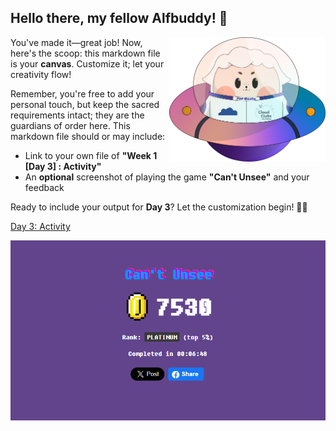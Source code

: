 ## Hello there, my fellow Alfbuddy! 💖

<img align="right" width="250px" src="../../assets/alf/alf-ufo.png">

You've made it—great job! Now, here's the scoop: this markdown file is your **canvas**. Customize it; let your creativity flow!

Remember, you're free to add your personal touch, but keep the sacred requirements intact; they are the guardians of order here. This markdown file should or may include:
- Link to your own file of **"Week 1 [Day 3] : Activity"**
- An **optional** screenshot of playing the game **"Can't Unsee"** and your feedback

Ready to include your output for **Day 3**? Let the customization begin! 🚀✨

<a href="https://www.figma.com/file/mIT55lRSFQFMrZFJ5l7muv/Week-1-%5BDay-3%5D-%3A-Activity-(Community)?type=design&node-id=202%3A37&mode=design&t=kJRPoqlg6YRldSMN-1"> Day 3: Activity </a>

![Can't Unsee](day3.png)


